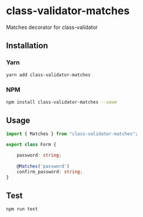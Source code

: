 # class-validator-matches
Matches decorator for class-validator
## Installation 
### Yarn
```sh
yarn add class-validator-matches
```
### NPM
```sh
npm install class-validator-matches --save
```
## Usage
```ts
import { Matches } from "class-validator-matches";

export class Form {

    password: string;
    
    @Matches('password')
    confirm_password: string;
}
```
## Test 
```sh
npm run test
```
